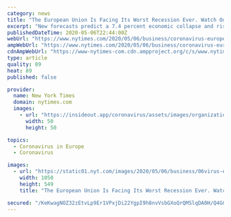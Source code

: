 ```yaml
---
category: news
title: "The European Union Is Facing Its Worst Recession Ever. Watch Out, World."
excerpt: "New forecasts predict a 7.4 percent economic collapse and risks of even worse decline if the reopening triggers a second virus wave."
publishedDateTime: 2020-05-06T22:44:00Z
webUrl: "https://www.nytimes.com/2020/05/06/business/coronavirus-europe-reopening-recession.html"
ampWebUrl: "https://www.nytimes.com/2020/05/06/business/coronavirus-europe-reopening-recession.amp.html"
cdnAmpWebUrl: "https://www-nytimes-com.cdn.ampproject.org/c/s/www.nytimes.com/2020/05/06/business/coronavirus-europe-reopening-recession.amp.html"
type: article
quality: 89
heat: 89
published: false

provider:
  name: New York Times
  domain: nytimes.com
  images:
    - url: "https://insideout.app/coronavirus/assets/images/organizations/nytimes.com-50x50.jpg"
      width: 50
      height: 50

topics:
  - Coronavirus in Europe
  - Coronavirus

images:
  - url: "https://static01.nyt.com/images/2020/05/06/business/06virus-euro-1/06virus-euro-1-facebookJumbo.jpg"
    width: 1050
    height: 549
    title: "The European Union Is Facing Its Worst Recession Ever. Watch Out, World."

secured: "/KeKwagNOZ32zEtvLp9Er1VPxjDi22YgpI9h8nvVsbGXoQrQMSlqDA0H/Q4G0cuUP+woqqQgCTRJR062rhlyqbgLQ/atNyPhK/hDFj3mja4z9z0oNWnvfA5CLqTF+aZgTsgUrO0xq4n3EBIHj3aHhjePUMxPC+epGFk8tzqhozMBDcWEInJub68aTFhL6ta5Wi9VFEtDQL9qqUUsUc2OxZfPSCPKr/VZd+tYIXEpL65cIrp5u1Jmov7w4ugXYwV9vFmMPeaFI83XVtVgt2sh+kOLy262bBUsdt6R9JOsBfgC00A2JM65m+u1pDTIhtZqcS7habzZfsuZehJT34kb+sEif85OyENWIeZiiy9dpLo8q0VE55Grgulg9yOazTJvtGe7H8TyChrhJ7+4zst+3gF/IOVdlvbbuv49tALUN3ohH3mrHjcanHjWNRZcyyAvjFVRUEUmq2VSJrUXKCfnI4cniKyOVS/vLomb6HhXqRo=;ajzqbiGbl+L0+onVGvQCOg=="
---
```


